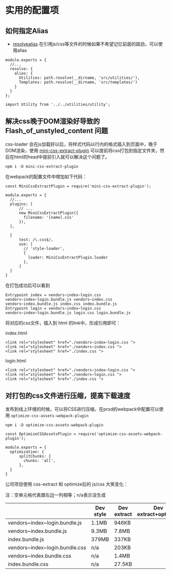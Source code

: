 

# 实用的配置项

## 如何指定Alias

- [resolvealias](https://webpack.js.org/configuration/resolve/#resolvealias) 在引用js/css等文件的时候如果不希望记忆前面的路劲，可以使用alias

```
module.exports = {
  //...
  resolve: {
    alias: {
      Utilities: path.resolve(__dirname, 'src/utilities/'),
      Templates: path.resolve(__dirname, 'src/templates/')
    }
  }
};

import Utility from '../../utilities/utility';
```

## 解决css晚于DOM渲染好导致的 Flash_of_unstyled_content 问题

css-loader 会在js加载好以后，将样式代码以行内的格式插入到页面中，晚于DOM渲染，使用 [mini-css-extract-plugin](https://webpack.js.org/plugins/mini-css-extract-plugin/) 可以提前将css打包到指定文件夹，然后在html的head中提前引入就可以解决这个问题了。

```
npm i -D mini-css-extract-plugin
```

在webpack的配置文件中增加如下代码：
```
const MiniCssExtractPlugin = require('mini-css-extract-plugin');

module.exports = {
  //...
  plugins: [
      // ...
      new MiniCssExtractPlugin({
        filename: '[name].css'
      }),
  ],

  {
      test: /\.css$/,
      use: [
        // 'style-loader',
        {
          loader: MiniCssExtractPlugin.loader
        },
      ]
  ]
}
```

在打包成功后可以看到

```
Entrypoint index = vendors~index~login.css vendors~index~login.bundle.js vendors~index.css vendors~index.bundle.js index.css index.bundle.js
Entrypoint login = vendors~index~login.css vendors~index~login.bundle.js login.css login.bundle.js
```

将对应的css文件，插入到 html 的link中，形成引用即可：

index.html

```
<link rel="stylesheet" href="./vendors~index~login.css ">
<link rel="stylesheet" href="./vendors~index.css ">
<link rel="stylesheet" href="./index.css ">
```

login.html

```
<link rel="stylesheet" href="./vendors~index~login.css ">
<link rel="stylesheet" href="./vendors~login.css ">
<link rel="stylesheet" href="./index.css ">
```


## 对打包的css文件进行压缩，提高下载速度

发布到线上环境的时候，可以将CSS进行压缩，在prod的webpack中配置可以使用 `optimize-css-assets-webpack-plugin`

```
npm i -D optimize-css-assets-webpack-plugin
```

```
const OptimizeCSSAssetsPlugin = require('optimize-css-assets-webpack-plugin');

module.exports = {
  optimization: {
      splitChunks: {
        chunks: 'all',
      },
  }
}
```

公司项目使用 css-extract 和 optimize后的 js/css 大笑变化：

注：空单元格代表跟左边一列相等；n/a表示没生成

||Dev style|Dev extract|Dev extract+optimize|Prod style|Prod extract|Prod extract+optimize|
|---|---|---|---|---|---|---|
|vendors~index~login.bundle.js|1.1MB|946KB||154KB|74.5KB||
|vendors~index.bundle.js|9.3MB|7.8MB||1.3MB|827KB||
|index.bundle.js|379MB|337KB||53.8KB|42.7KB||
|vendors~index~login.bundle.css|n/a|203KB||n/a|76.2KB|56.9KB|
|vendors~index.bundle.css|n/a|1.4MB||n/a|526KB|228KB|
|index.bundle.css|n/a|27.5KB||n/a|10.0KB|5.0KB|

